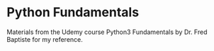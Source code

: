 # Python Fundamentals

Materials from the Udemy course Python3 Fundamentals by Dr. Fred Baptiste for my reference.